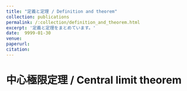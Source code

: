 ```yaml
---
title: "定義と定理 / Definition and theorem"
collection: publications
permalink: /:collection/definition_and_theorem.html
excerpt: '定義と定理をまとめています。'
date:  9999-01-30
venue:
paperurl:
citation:
---
```


<a id="central_limit_theorem"></a>
# 中心極限定理 / Central limit theorem